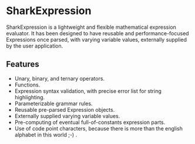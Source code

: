 # SharkExpression

SharkExpression is a lightweight and flexible mathematical expression evaluator.
It has been designed to have reusable and performance-focused Expressions once parsed,
with varying variable values, externally supplied by the user application.

## Features

* Unary, binary, and ternary operators.
* Functions.
* Expression syntax validation, with precise error list for string highlighting.
* Parameterizable grammar rules.
* Reusable pre-parsed Expression objects.
* Externally supplied varying variable values.
* Pre-computing of eventual full-of-constants expression parts.
* Use of code point characters, because there is more than the english alphabet in this world ;-) .
